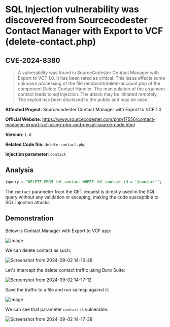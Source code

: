 # SQL Injection vulnerability was discovered from Sourcecodester Contact Manager with Export to VCF (delete-contact.php)
## CVE-2024-8380

> A vulnerability was found in SourceCodester Contact Manager with Export to VCF 1.0. It has been rated as critical. This issue affects some unknown processing of the file /endpoint/delete-account.php of the component Delete Contact Handler. The manipulation of the argument contact leads to sql injection. The attack may be initiated remotely. The exploit has been disclosed to the public and may be used.

**Affected Project**: Sourcecodester Contact Manager with Export to VCF 1.0

**Official Website**: https://www.sourcecodester.com/php/17556/contact-manager-export-vcf-using-php-and-mysql-source-code.html

**Version**: `1.0`

**Related Code file**: `delete-contact.php`

**Injection parameter**: `contact`

## Analysis

```sql
$query = "DELETE FROM tbl_contact WHERE tbl_contact_id = '$contact'";
```

The `contact` parameter from the GET request is directly used in the SQL query without any validation or escaping, making the code susceptible to SQL injection attacks.

## Demonstration

Below is Contact Manager with Export to VCF app:

![image](https://github.com/user-attachments/assets/104310c0-3db5-4119-a77b-d7dd98e15372)

We can delete contact as such:

![Screenshot from 2024-09-02 14-16-28](https://github.com/user-attachments/assets/703f8f55-5ad2-45a0-bdcf-4ad706843825)

Let's intercept the delete contact traffic using Burp Suite:

![Screenshot from 2024-09-02 14-17-12](https://github.com/user-attachments/assets/7dca2c6d-6bf9-4f60-b2c9-e6aa69a12327)

Save the traffic to a file and run sqlmap against it:

![image](https://github.com/user-attachments/assets/c1b91dad-7232-4bcb-8cc0-6ddc73bd186d)

We can see that parameter `contact` is vulnerable:

![Screenshot from 2024-09-02 14-17-38](https://github.com/user-attachments/assets/00f486ff-fe18-45f9-8807-6dcb104136f0)





